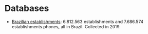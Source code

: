 # Databases

- [Brazilian establishments](brazilian-establishments/README.md): 6.812.563 establishments and 7.686.574 establishments phones, all in Brazil. Collected in 2019.
